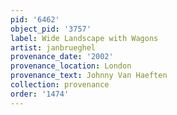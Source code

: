 ```yaml
---
pid: '6462'
object_pid: '3757'
label: Wide Landscape with Wagons
artist: janbrueghel
provenance_date: '2002'
provenance_location: London
provenance_text: Johnny Van Haeften
collection: provenance
order: '1474'
---
```

